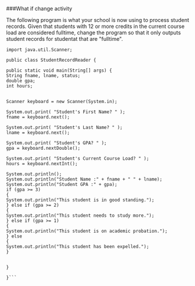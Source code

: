 <!-- djw:done-->
###What if change activity

The following program is what your school is now using to process student records. Given that students with 12 or more credits in the current course load are considered fulltime, change the program so that it only outputs student records for studentat that are "fulltime".
```
import java.util.Scanner;

public class StudentRecordReader {

public static void main(String[] args) {
String fname, lname, status;
double gpa;
int hours;


Scanner keyboard = new Scanner(System.in);

System.out.print( "Student's First Name? " );
fname = keyboard.next();

System.out.print( "Student's Last Name? " );
lname = keyboard.next();

System.out.print( "Student's GPA? " );
gpa = keyboard.nextDouble();

System.out.print( "Student's Current Course Load? " );
hours = keyboard.nextInt();

System.out.println();
System.out.println("Student Name :" + fname + " " + lname);
System.out.println("Student GPA :" + gpa);
if (gpa >= 3)
{
System.out.println("This student is in good standing.");
} else if (gpa >= 2)
{
System.out.println("This student needs to study more.");
} else if (gpa >= 1)
{
System.out.println("This student is on academic probation.");
} else
{
System.out.println("This student has been expelled.");
}


}

}```
